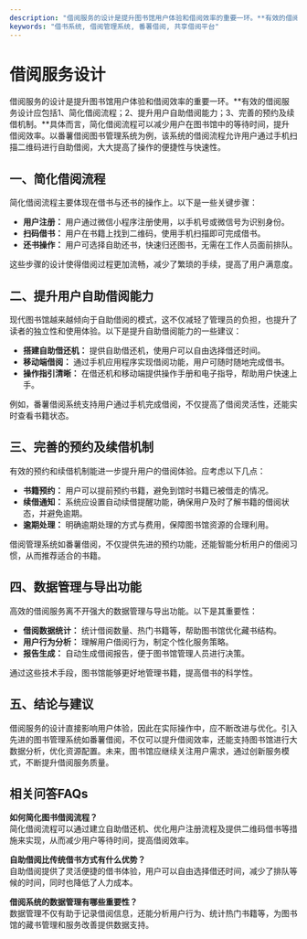```yaml
---
description: "借阅服务的设计是提升图书馆用户体验和借阅效率的重要一环。**有效的借阅服务设计应包括1、简化借阅流程；2、提升用户自助借阅能力；3、完善的预约及续借机制。**具体而言，简化借阅流程可以减少用户在图书馆中的等待时间，提升借阅效率。以番薯借阅图书管理系统为例，该系统的借阅流程允许用户通过手机扫描二维码进行自助借阅，大大提高了操作的便捷性与快速性。"
keywords: "借书系统, 借阅管理系统, 番薯借阅, 共享借阅平台"
---
```

# 借阅服务设计

借阅服务的设计是提升图书馆用户体验和借阅效率的重要一环。**有效的借阅服务设计应包括1、简化借阅流程；2、提升用户自助借阅能力；3、完善的预约及续借机制。**具体而言，简化借阅流程可以减少用户在图书馆中的等待时间，提升借阅效率。以番薯借阅图书管理系统为例，该系统的借阅流程允许用户通过手机扫描二维码进行自助借阅，大大提高了操作的便捷性与快速性。

## 一、简化借阅流程

简化借阅流程主要体现在借书与还书的操作上。以下是一些关键步骤：

- **用户注册：** 用户通过微信小程序注册使用，以手机号或微信号为识别身份。
- **扫码借书：** 用户在书籍上找到二维码，使用手机扫描即可完成借书。
- **还书操作：** 用户可选择自助还书，快速归还图书，无需在工作人员面前排队。

这些步骤的设计使得借阅过程更加流畅，减少了繁琐的手续，提高了用户满意度。

## 二、提升用户自助借阅能力

现代图书馆越来越倾向于自助借阅的模式，这不仅减轻了管理员的负担，也提升了读者的独立性和使用体验。以下是提升自助借阅能力的一些建议：

- **搭建自助借还机：** 提供自助借还机，使用户可以自由选择借还时间。
- **移动端借阅：** 通过手机应用程序实现借阅功能，用户可随时随地完成借书。
- **操作指引清晰：** 在借还机和移动端提供操作手册和电子指导，帮助用户快速上手。

例如，番薯借阅系统支持用户通过手机完成借阅，不仅提高了借阅灵活性，还能实时查看书籍状态。

## 三、完善的预约及续借机制

有效的预约和续借机制能进一步提升用户的借阅体验。应考虑以下几点：

- **书籍预约：** 用户可以提前预约书籍，避免到馆时书籍已被借走的情况。
- **续借通知：** 系统应设置自动续借提醒功能，确保用户及时了解书籍的借阅状态，并避免逾期。
- **逾期处理：** 明确逾期处理的方式与费用，保障图书馆资源的合理利用。

借阅管理系统如番薯借阅，不仅提供先进的预约功能，还能智能分析用户的借阅习惯，从而推荐适合的书籍。

## 四、数据管理与导出功能

高效的借阅服务离不开强大的数据管理与导出功能。以下是其重要性：

- **借阅数据统计：** 统计借阅数量、热门书籍等，帮助图书馆优化藏书结构。
- **用户行为分析：** 理解用户借阅行为，制定个性化服务策略。
- **报告生成：** 自动生成借阅报告，便于图书馆管理人员进行决策。

通过这些技术手段，图书馆能够更好地管理书籍，提高借书的科学性。

## 五、结论与建议

借阅服务的设计直接影响用户体验，因此在实际操作中，应不断改进与优化。引入先进的图书管理系统如番薯借阅，不仅可以提升借阅效率，还能支持图书馆进行大数据分析，优化资源配置。未来，图书馆应继续关注用户需求，通过创新服务模式，不断提升借阅服务质量。

## 相关问答FAQs

**如何简化图书借阅流程？**  
简化借阅流程可以通过建立自助借还机、优化用户注册流程及提供二维码借书等措施来实现，从而减少用户等待时间，提高借阅效率。

**自助借阅比传统借书方式有什么优势？**  
自助借阅提供了灵活便捷的借书体验，用户可以自由选择借还时间，减少了排队等候的时间，同时也降低了人力成本。

**借阅系统的数据管理有哪些重要性？**  
数据管理不仅有助于记录借阅信息，还能分析用户行为、统计热门书籍等，为图书馆的藏书管理和服务改善提供数据支持。
